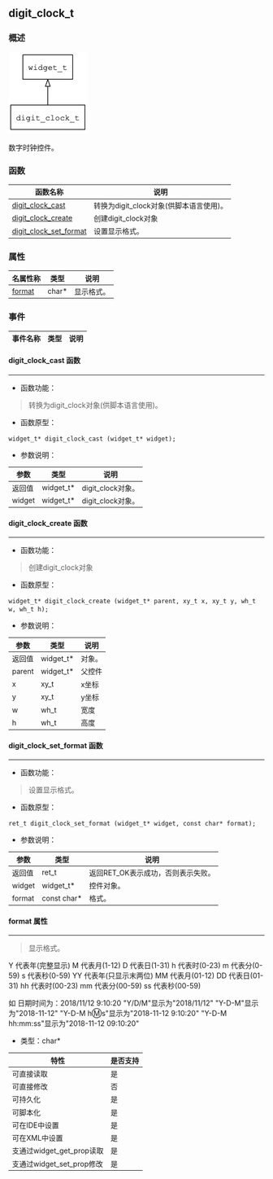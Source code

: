 ## digit\_clock\_t
### 概述
![image](images/digit_clock_t_0.png)

 数字时钟控件。
### 函数
<p id="digit_clock_t_methods">

| 函数名称 | 说明 | 
| -------- | ------------ | 
| <a href="#digit_clock_t_digit_clock_cast">digit\_clock\_cast</a> | 转换为digit_clock对象(供脚本语言使用)。 |
| <a href="#digit_clock_t_digit_clock_create">digit\_clock\_create</a> | 创建digit_clock对象 |
| <a href="#digit_clock_t_digit_clock_set_format">digit\_clock\_set\_format</a> | 设置显示格式。 |
### 属性
<p id="digit_clock_t_properties">

| 名属性称 | 类型 | 说明 | 
| -------- | ----- | ------------ | 
| <a href="#digit_clock_t_format">format</a> | char* | 显示格式。 |
### 事件
<p id="digit_clock_t_events">

| 事件名称 | 类型  | 说明 | 
| -------- | ----- | ------- | 
#### digit\_clock\_cast 函数
-----------------------

* 函数功能：

> <p id="digit_clock_t_digit_clock_cast"> 转换为digit_clock对象(供脚本语言使用)。



* 函数原型：

```
widget_t* digit_clock_cast (widget_t* widget);
```

* 参数说明：

| 参数 | 类型 | 说明 |
| -------- | ----- | --------- |
| 返回值 | widget\_t* | digit\_clock对象。 |
| widget | widget\_t* | digit\_clock对象。 |
#### digit\_clock\_create 函数
-----------------------

* 函数功能：

> <p id="digit_clock_t_digit_clock_create"> 创建digit_clock对象



* 函数原型：

```
widget_t* digit_clock_create (widget_t* parent, xy_t x, xy_t y, wh_t w, wh_t h);
```

* 参数说明：

| 参数 | 类型 | 说明 |
| -------- | ----- | --------- |
| 返回值 | widget\_t* | 对象。 |
| parent | widget\_t* | 父控件 |
| x | xy\_t | x坐标 |
| y | xy\_t | y坐标 |
| w | wh\_t | 宽度 |
| h | wh\_t | 高度 |
#### digit\_clock\_set\_format 函数
-----------------------

* 函数功能：

> <p id="digit_clock_t_digit_clock_set_format"> 设置显示格式。



* 函数原型：

```
ret_t digit_clock_set_format (widget_t* widget, const char* format);
```

* 参数说明：

| 参数 | 类型 | 说明 |
| -------- | ----- | --------- |
| 返回值 | ret\_t | 返回RET\_OK表示成功，否则表示失败。 |
| widget | widget\_t* | 控件对象。 |
| format | const char* | 格式。 |
#### format 属性
-----------------------
> <p id="digit_clock_t_format"> 显示格式。
 Y 代表年(完整显示)
 M 代表月(1-12)
 D 代表日(1-31)
 h 代表时(0-23)
 m 代表分(0-59)
 s 代表秒(0-59)
 YY 代表年(只显示末两位)
 MM 代表月(01-12)
 DD 代表日(01-31)
 hh 代表时(00-23)
 mm 代表分(00-59)
 ss 代表秒(00-59)

 如 日期时间为：2018/11/12 9:10:20
 "Y/D/M"显示为"2018/11/12"
 "Y-D-M"显示为"2018-11-12"
 "Y-D-M h:m:s"显示为"2018-11-12 9:10:20"
 "Y-D-M hh:mm:ss"显示为"2018-11-12 09:10:20"


* 类型：char*

| 特性 | 是否支持 |
| -------- | ----- |
| 可直接读取 | 是 |
| 可直接修改 | 否 |
| 可持久化   | 是 |
| 可脚本化   | 是 |
| 可在IDE中设置 | 是 |
| 可在XML中设置 | 是 |
| 支通过widget_get_prop读取 | 是 |
| 支通过widget_set_prop修改 | 是 |
